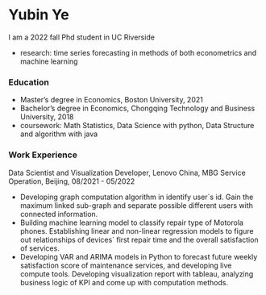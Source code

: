 # Yubin Ye

I am a  2022 fall Phd student in UC Riverside
- research: time series forecasting in methods of both econometrics and machine learning

### Education 
- Master’s degree in Economics, Boston University, 2021
- Bachelor’s degree in Economics, Chongqing Technology and Business University, 2018
- coursework: Math Statistics, Data Science with python, Data Structure and algorithm with java

### Work Experience
Data Scientist and Visualization Developer, Lenovo China, MBG Service Operation, Beijing, 08/2021 - 05/2022
- Developing graph computation algorithm in identify user\`s id. Gain the maximum linked sub-graph and separate possible different users with connected information.
- Building machine learning model to classify repair type of Motorola phones. Establishing linear and non-linear regression models to figure out relationships of devices\` first repair time and the overall satisfaction of services.
- Developing VAR and ARIMA models in Python to forecast future weekly satisfaction score of maintenance services, and developing live compute tools. Developing visualization report with tableau, analyzing business logic of KPI and come up with computation methods.
